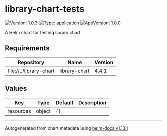 # library-chart-tests

![Version: 1.0.3](https://img.shields.io/badge/Version-1.0.3-informational?style=flat-square) ![Type: application](https://img.shields.io/badge/Type-application-informational?style=flat-square) ![AppVersion: 1.0.0](https://img.shields.io/badge/AppVersion-1.0.0-informational?style=flat-square)

A Helm chart for testing library chart

## Requirements

| Repository | Name | Version |
|------------|------|---------|
| file://../library-chart | library-chart | 4.4.1 |

## Values

| Key | Type | Default | Description |
|-----|------|---------|-------------|
| resources | object | `{}` |  |

----------------------------------------------
Autogenerated from chart metadata using [helm-docs v1.13.1](https://github.com/norwoodj/helm-docs/releases/v1.13.1)

